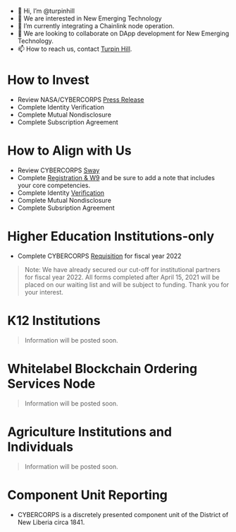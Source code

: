 - 👋 Hi, I’m @turpinhill
- 👀 We are interested in New Emerging Technology
- 🌱 I’m currently integrating a Chainlink node operation.
- 💞️ We are looking to collaborate on DApp development for New Emerging Technology.
- 📫 How to reach us, contact  [Turpin Hill](info@turpinhill.com).

# How to Invest
- Review NASA/CYBERCORPS [Press Release](https://www.nasa.gov/press-release/goddard/2020/nasa-technology-to-reveal-crop-health-insights-for-agriculture-industry)
- Complete Identity Verification
- Complete Mutual Nondisclosure
- Complete Subscription Agreement

# How to Align with Us
- Review CYBERCORPS [Sway](https://sway.office.com/qkFd8eJfuweve5VD?ref=Link)
- Complete [Registration & W9](https://hipaa.jotform.com/21105087938816) and be sure to add a note that includes your core competencies.
- Complete Identity [Verification](https://hipaa.jotform.com/210935360161347)
- Complete Mutual Nondisclosure
- Complete Subsription Agreement

# Higher Education Institutions-only
- Complete CYBERCORPS [Requisition](https://hipaa.jotform.com/202047828564156) for fiscal year 2022
> Note: We have already secured our cut-off for institutional partners for fiscal year 2022.
> All forms completed after April 15, 2021 will be placed on our waiting list and will be subject to funding. Thank you for your interest.

# K12 Institutions
> Information will be posted soon.

# Whitelabel Blockchain Ordering Services Node
> Information will be posted soon.

# Agriculture Institutions and Individuals 
> Information will be posted soon.

# Component Unit Reporting 
- CYBERCORPS is a discretely presented component unit of the District of New Liberia circa 1841.
<!---
turpinhill/turpinhill is a ✨ special ✨ repository because its `README.md` (this file) appears on your GitHub profile.
You can click the Preview link to take a look at your changes.
--->
